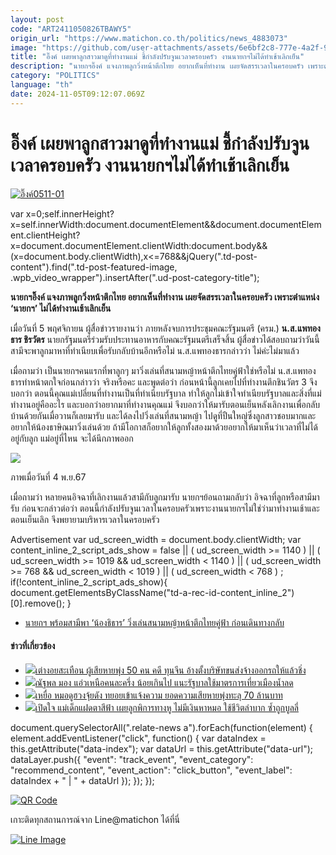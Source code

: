 ```yaml
---
layout: post
code: "ART2411050826TBAWY5"
origin_url: "https://www.matichon.co.th/politics/news_4883073"
image: "https://github.com/user-attachments/assets/6e6bf2c8-777e-4a2f-9df2-345622329ecf"
title: "อิ๊งค์ เผยพาลูกสาวมาดูที่ทำงานแม่ ชี้กำลังปรับจูนเวลาครอบครัว งานนายกฯไม่ได้ทำเช้าเลิกเย็น"
description: "นายกฯอิ๊งค์ แจงภาพลูกวิ่งหน้าตึกไทย อยากเห็นที่ทำงาน เผยจัดสรรเวลาในครอบครัว เพราะตำแหน่ง 'นายกฯ' ไม่ได้ทำงานเช้าเลิกเย็น​"
category: "POLITICS"
language: "th"
date: 2024-11-05T09:12:07.069Z
---
```


# อิ๊งค์ เผยพาลูกสาวมาดูที่ทำงานแม่ ชี้กำลังปรับจูนเวลาครอบครัว งานนายกฯไม่ได้ทำเช้าเลิกเย็น

[![](https://www.matichon.co.th/wp-content/uploads/2024/11/อิ๊งค์0511-01.jpg "อิ๊งค์0511-01")](https://www.matichon.co.th/wp-content/uploads/2024/11/อิ๊งค์0511-01.jpg)

var x=0;self.innerHeight?x=self.innerWidth:document.documentElement&&document.documentElement.clientHeight?x=document.documentElement.clientWidth:document.body&&(x=document.body.clientWidth),x<=768&&jQuery(".td-post-content").find(".td-post-featured-image, .wpb\_video\_wrapper").insertAfter(".ud-post-category-title");

**นายกฯอิ๊งค์ แจงภาพลูกวิ่งหน้าตึกไทย อยากเห็นที่ทำงาน เผยจัดสรรเวลาในครอบครัว เพราะตำแหน่ง ‘นายกฯ’ ไม่ได้ทำงานเช้าเลิกเย็น​**

เมื่อวันที่ 5 พฤศจิกายน ผู้สื่อข่าวรายงานว่า ภายหลังจบการประชุมคณะรัฐมนตรี (ครม.) **น.ส.แพทองธาร ชิรวัตร** นายกรัฐมนตรี​ ร่วมรับประทานอาหารกับคณะรัฐมนตรีเสร็จสิ้น​ ผู้สื่อข่าวได้สอบถามว่า​ วันนี้สามีจะพาลูกมาหาที่ทำเนียบเพื่อรับกลับบ้านอีกหรือไม่​ น.ส.แพทองธาร​​กล่าวว่า​ ไม่ค่ะ​ ไม่มาแล้ว

เมื่อถามว่า​ เป็นนายกฯคนแรกที่พาลูกๆ มาวิ่งเล่นที่สนามหญ้าหน้าตึกไทยคู่ฟ้าใช่หรือไม่ น.ส.แพทองธารทำหน้าตกใจก่อนกล่าวว่า​ จริงหรือคะ และพูดต่อว่า ก่อนหน้านี้ลูกเคยไปที่ทำงานตึกชินวัตร 3 จึงบอกว่า​ ตอนนี้คุณแม่เปลี่ยนที่ทำงาน​ เป็นที่ทำเนียบรัฐบาล ทำให้ลูกไม่เข้าใจทำเนียบรัฐบาลและสิ่งที่แม่ทำงานอยู่คืออะไร และบอกว่าอยากมาที่ทำงานคุณแม่​ จึงบอกว่าให้มารับตอนเย็นหลังเลิกงานเพื่อกลับบ้านด้วยกัน​ เมื่อวานก็เลยมารับ และได้ลงไปวิ่งเล่นที่สนามหญ้า ไปดูที่ปืนใหญ่​ ซึ่งลูกสาวชอบมากและอยากให้น้องธาษิณ​มาวิ่งเล่นด้วย​ ถ้ามีโอกาสก็อยากให้ลูกทั้งสองมาด้วย​ อยากให้มาเห็นว่าเวลาที่ไม่ได้อยู่กับลูก แม่อยู่ที่ไหน​ จะได้นึกภาพออก​

![](https://www.matichon.co.th/wp-content/uploads/2024/11/S__199335998_0-1.jpg)

ภาพเมื่อวันที่ 4 พ.ย.67

เมื่อถามว่า หลายคนอิจฉา​​ที่เลิกงานแล้วสามีกับลูกมารับ นายกฯ​ย้อนถามกลับว่า อิจฉาที่ลูกหรือสามีมารับ​ ก่อนจะกล่าวต่อว่า ตอนนี้กำลังปรับจูนเวลาในครอบครัว​ เพราะงานนายกฯไม่ใช่ว่ามาทำงานเช้าและตอนเย็นเลิก​ จึงพยายามบริหารเวลาในครอบครัว​

Advertisement var ud\_screen\_width = document.body.clientWidth; var content\_inline\_2\_script\_ads\_show = false || ( ud\_screen\_width >= 1140 ) || ( ud\_screen\_width >= 1019 && ud\_screen\_width < 1140 ) || ( ud\_screen\_width >= 768 && ud\_screen\_width < 1019 ) || ( ud\_screen\_width < 768 ) ; if(!content\_inline\_2\_script\_ads\_show){ document.getElementsByClassName("td-a-rec-id-content\_inline\_2")\[0\].remove(); }

*   [นายกฯ พร้อมสามีพา ‘น้องธิธาร’ วิ่งเล่นสนามหญ้าหน้าตึกไทยคู่ฟ้า ก่อนเดินทางกลับ](https://www.matichon.co.th/politics/news_4882156)

#### ข่าวที่เกี่ยวข้อง

*   [![](https://www.matichon.co.th/wp-content/uploads/2024/11/ookradd0.jpg)เต่างอยสะเทือน ผู้เสียหายพุ่ง 50 คน คดี ทุนจีน อ้างตั้งบริษัทขนส่งจ้างออกรถให้แล้วชิ่ง](https://www.matichon.co.th/local/crime/news_4883376)
*   [![](https://www.matichon.co.th/wp-content/uploads/2024/11/1122.jpg)ณัฐพล มอง แอ่วเหนือคนละครึ่ง น้อยเกินไป แนะรัฐบาลใช้มาตรการเที่ยวเมืองน้ำลด](https://www.matichon.co.th/politics/news_4883357)
*   [![](https://www.matichon.co.th/wp-content/uploads/2024/11/86868.jpg)เหยื่อ หมอดูฮวงจุ้ยดัง ทยอยเข้าแจ้งความ ยอดความเสียหายพุ่งทะลุ 70 ล้านบาท](https://www.matichon.co.th/local/crime/news_4883431)
*   [![](https://www.matichon.co.th/wp-content/uploads/2024/11/ปกข่าว-7281-44.jpg)เปิดใจ แม่เด็กแฝดตาสีฟ้า เผยลูกพิการทางหู ไม่มีเงินหาหมอ ใช้ชีวิตลำบาก ซ้ำถูกบูลลี่](https://www.matichon.co.th/region/news_4883290)

document.querySelectorAll(".relate-news a").forEach(function(element) { element.addEventListener("click", function() { var dataIndex = this.getAttribute("data-index"); var dataUrl = this.getAttribute("data-url"); dataLayer.push({ "event": "track\_event", "event\_category": "recommend\_content", "event\_action": "click\_button", "event\_label": dataIndex + " | " + dataUrl }); }); });

[![QR Code](https://www.matichon.co.th/wp-content/uploads/2023/07/wob1371z.jpg)](https://lin.ee/ht0nDxX)

เกาะติดทุกสถานการณ์จาก Line@matichon ได้ที่นี่

[![Line Image](https://www.matichon.co.th/wp-content/uploads/2023/07/th.png)](https://lin.ee/ht0nDxX)